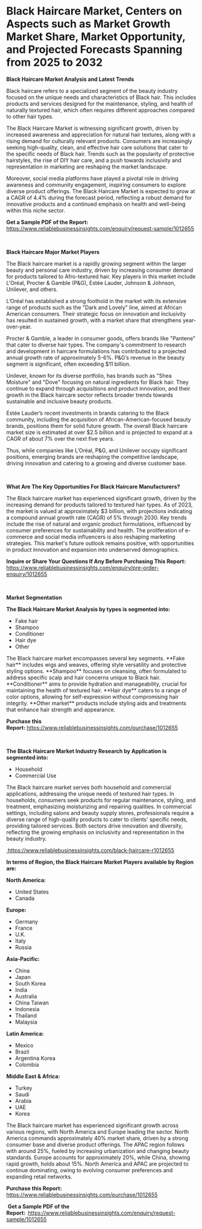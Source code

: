 <p><h1>Black Haircare Market, Centers on Aspects such as Market Growth Market Share, Market Opportunity, and Projected Forecasts Spanning from 2025 to 2032</h1></p><p><strong>Black Haircare Market Analysis and Latest Trends</strong></p>
<p><p>Black haircare refers to a specialized segment of the beauty industry focused on the unique needs and characteristics of Black hair. This includes products and services designed for the maintenance, styling, and health of naturally textured hair, which often requires different approaches compared to other hair types. </p><p>The Black Haircare Market is witnessing significant growth, driven by increased awareness and appreciation for natural hair textures, along with a rising demand for culturally relevant products. Consumers are increasingly seeking high-quality, clean, and effective hair care solutions that cater to the specific needs of Black hair. Trends such as the popularity of protective hairstyles, the rise of DIY hair care, and a push towards inclusivity and representation in marketing are reshaping the market landscape. </p><p>Moreover, social media platforms have played a pivotal role in driving awareness and community engagement, inspiring consumers to explore diverse product offerings. The Black Haircare Market is expected to grow at a CAGR of 4.4% during the forecast period, reflecting a robust demand for innovative products and a continued emphasis on health and well-being within this niche sector.</p></p>
<p><strong>Get a Sample PDF of the Report:&nbsp;</strong> <a href="https://www.reliablebusinessinsights.com/enquiry/request-sample/1012655?utm_campaign=3716&utm_medium=2&utm_source=Github&utm_content=ia&utm_term=16042025&utm_id=black-haircare">https://www.reliablebusinessinsights.com/enquiry/request-sample/1012655</a></p>
<p>&nbsp;</p>
<p><strong>Black Haircare Major Market Players</strong></p>
<p><p>The Black haircare market is a rapidly growing segment within the larger beauty and personal care industry, driven by increasing consumer demand for products tailored to Afro-textured hair. Key players in this market include L'Oréal, Procter & Gamble (P&G), Estée Lauder, Johnson & Johnson, Unilever, and others.</p><p>L’Oréal has established a strong foothold in the market with its extensive range of products such as the "Dark and Lovely" line, aimed at African American consumers. Their strategic focus on innovation and inclusivity has resulted in sustained growth, with a market share that strengthens year-over-year.</p><p>Procter & Gamble, a leader in consumer goods, offers brands like "Pantene" that cater to diverse hair types. The company's commitment to research and development in haircare formulations has contributed to a projected annual growth rate of approximately 5-6%. P&G’s revenue in the beauty segment is significant, often exceeding $11 billion.</p><p>Unilever, known for its diverse portfolio, has brands such as "Shea Moisture" and "Dove" focusing on natural ingredients for Black hair. They continue to expand through acquisitions and product innovation, and their growth in the Black haircare sector reflects broader trends towards sustainable and inclusive beauty products.</p><p>Estée Lauder’s recent investments in brands catering to the Black community, including the acquisition of African-American-focused beauty brands, positions them for solid future growth. The overall Black haircare market size is estimated at over $2.5 billion and is projected to expand at a CAGR of about 7% over the next five years.</p><p>Thus, while companies like L’Oréal, P&G, and Unilever occupy significant positions, emerging brands are reshaping the competitive landscape, driving innovation and catering to a growing and diverse customer base.</p></p>
<p>&nbsp;</p>
<p><strong>What Are The Key Opportunities For Black Haircare Manufacturers?</strong></p>
<p><p>The Black haircare market has experienced significant growth, driven by the increasing demand for products tailored to textured hair types. As of 2023, the market is valued at approximately $3 billion, with projections indicating a compound annual growth rate (CAGR) of 5% through 2030. Key trends include the rise of natural and organic product formulations, influenced by consumer preferences for sustainability and health. The proliferation of e-commerce and social media influencers is also reshaping marketing strategies. This market's future outlook remains positive, with opportunities in product innovation and expansion into underserved demographics.</p></p>
<p><strong>Inquire or Share Your Questions If Any Before Purchasing This Report:</strong> <a href="https://www.reliablebusinessinsights.com/enquiry/pre-order-enquiry/1012655?utm_campaign=3716&utm_medium=2&utm_source=Github&utm_content=ia&utm_term=16042025&utm_id=black-haircare">https://www.reliablebusinessinsights.com/enquiry/pre-order-enquiry/1012655</a></p>
<p>&nbsp;</p>
<p><strong>Market Segmentation</strong></p>
<p><strong>The Black Haircare Market Analysis by types is segmented into:</strong></p>
<p><ul><li>Fake hair</li><li>Shampoo</li><li>Conditioner</li><li>Hair dye</li><li>Other</li></ul></p>
<p><p>The Black haircare market encompasses several key segments. **Fake hair** includes wigs and weaves, offering style versatility and protective styling options. **Shampoo** focuses on cleansing, often formulated to address specific scalp and hair concerns unique to Black hair. **Conditioner** aims to provide hydration and manageability, crucial for maintaining the health of textured hair. **Hair dye** caters to a range of color options, allowing for self-expression without compromising hair integrity. **Other market** products include styling aids and treatments that enhance hair strength and appearance.</p></p>
<p><strong>Purchase this Report:&nbsp;</strong><a href="https://www.reliablebusinessinsights.com/purchase/1012655?utm_campaign=3716&utm_medium=2&utm_source=Github&utm_content=ia&utm_term=16042025&utm_id=black-haircare">https://www.reliablebusinessinsights.com/purchase/1012655</a></p>
<p>&nbsp;</p>
<p><strong>The Black Haircare Market Industry Research by Application is segmented into:</strong></p>
<p><ul><li>Household</li><li>Commercial Use</li></ul></p>
<p><p>The Black haircare market serves both household and commercial applications, addressing the unique needs of textured hair types. In households, consumers seek products for regular maintenance, styling, and treatment, emphasizing moisturizing and repairing qualities. In commercial settings, including salons and beauty supply stores, professionals require a diverse range of high-quality products to cater to clients' specific needs, providing tailored services. Both sectors drive innovation and diversity, reflecting the growing emphasis on inclusivity and representation in the beauty industry.</p></p>
<p><a href="https://www.reliablebusinessinsights.com/black-haircare-r1012655?utm_campaign=3716&utm_medium=2&utm_source=Github&utm_content=ia&utm_term=16042025&utm_id=black-haircare">&nbsp;https://www.reliablebusinessinsights.com/black-haircare-r1012655</a></p>
<p><strong>In terms of Region, the Black Haircare Market Players available by Region are:</strong></p>
<p>
    <p> <strong> North America: </strong>
        <ul>
            <li>United States</li>
            <li>Canada</li>
        </ul>
        </p> 
    <p> <strong> Europe: </strong>
        <ul>
            <li>Germany</li>
            <li>France</li>
            <li>U.K.</li>
            <li>Italy</li>
            <li>Russia</li>
        </ul>
        </p> 
    <p> <strong> Asia-Pacific: </strong>
        <ul>
            <li>China</li>
            <li>Japan</li>
            <li>South Korea</li>
            <li>India</li>
            <li>Australia</li>
            <li>China Taiwan</li>
            <li>Indonesia</li>
            <li>Thailand</li>
            <li>Malaysia</li>
        </ul>
        </p> 
    <p> <strong> Latin America: </strong>
        <ul>
            <li>Mexico</li>
            <li>Brazil</li>
            <li>Argentina Korea</li>
            <li>Colombia</li>
        </ul>
        </p> 
    <p> <strong> Middle East & Africa: </strong>
        <ul>
            <li>Turkey</li>
            <li>Saudi</li>
            <li>Arabia</li>
            <li>UAE</li>
            <li>Korea</li>
        </ul>
    </p>
    </p>
<p><p>The Black haircare market has experienced significant growth across various regions, with North America and Europe leading the sector. North America commands approximately 40% market share, driven by a strong consumer base and diverse product offerings. The APAC region follows with around 25%, fueled by increasing urbanization and changing beauty standards. Europe accounts for approximately 20%, while China, showing rapid growth, holds about 15%. North America and APAC are projected to continue dominating, owing to evolving consumer preferences and expanding retail networks.</p></p>
<p><strong>Purchase this Report: </strong><a href="https://www.reliablebusinessinsights.com/purchase/1012655?utm_campaign=3716&utm_medium=2&utm_source=Github&utm_content=ia&utm_term=16042025&utm_id=black-haircare">https://www.reliablebusinessinsights.com/purchase/1012655</a></p>
<p>&nbsp;<strong>Get a Sample PDF of the Report:&nbsp;&nbsp;</strong><a href="https://www.reliablebusinessinsights.com/enquiry/request-sample/1012655?utm_campaign=3716&utm_medium=2&utm_source=Github&utm_content=ia&utm_term=16042025&utm_id=black-haircare">https://www.reliablebusinessinsights.com/enquiry/request-sample/1012655</a></p>
<p><strong></strong></p>
<p><p></p><p></p><p></p></p>